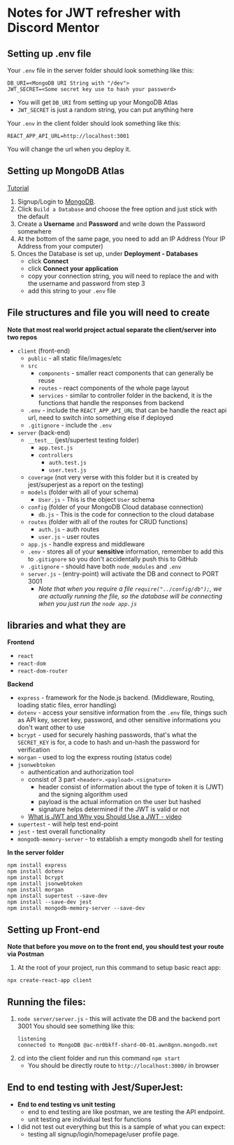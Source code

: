 # Notes for JWT refresher with Discord Mentor

## Setting up .env file
Your `.env` file in the server folder should look something like this:
```
DB_URI=<MongoDB URI String with "/dev">
JWT_SECRET=<Some secret key use to hash your password>
```

- You will get `DB_URI` from setting up your MongoDB Atlas
- `JWT_SECRET` is just a random string, you can put anything here 

Your `.env` in the client folder should look something like this:
```
REACT_APP_API_URL=http://localhost:3001
```

You will change the url when you deploy it.

## Setting up MongoDB Atlas

[Tutorial](https://www.youtube.com/watch?v=084rmLU1UgA)

1. Signup/Login to [MongoDB](https://www.mongodb.com/).
2. Click `Build a Database` and choose the free option and just stick with the default
3. Create a **Username** and **Password** and write down the Password somewhere
4. At the bottom of the same page, you need to add an IP Address (Your IP Address from your computer)
5. Onces the Database is set up, under **Deployment - Databases**
    - click **Connect**
    - click **Connect your application**
    - copy your connection string, you will need to replace the **<username>** and **<password>** with the username and password from step 3
    - add this string to your `.env` file


## File structures and file you will need to create
**Note that most real world project actual separate the client/server into two repos**
- `client` (front-end)
    - `public` - all static file/images/etc
    - `src`
        - `components` - smaller react components that can generally be reuse
        - `routes` - react components of the whole page layout
        - `services` - similar to controller folder in the backend, it is the functions that handle the responses from backend
    - `.env` - include the `REACT_APP_API_URL` that can be handle the react api url, need to switch into something else if deployed
    - `.gitignore` - include the `.env`
- `server` (back-end)
    - `__test__` (jest/supertest testing folder)
        - `app.test.js`
        - `controllers`
            - `auth.test.js`
            - `user.test.js`
    - `coverage` (not very verse with this folder but it is created by jest/superjest as a report on the testing)
    - `models` (folder with all of your schema)
        - `User.js` - This is the object `User` schema
    - `config` (folder of your MongoDB Cloud database connection)
        - `db.js` - This is the code for connection to the cloud database
    - `routes` (folder with all of the routes for CRUD functions)
        - `auth.js` - auth routes
        - `user.js` - user routes
    - `app.js` - handle express and middleware
    - `.env` - stores all of your **sensitive** information, remember to add this to `.gitignore` so you don't accidentally push this to GitHub
    - `.gitignore` - should have both `node_modules` and `.env`
    - `server.js` - (entry-point) will activate the DB and connect to PORT 3001
        - *Note that when you require a file `require("../config/db");`, we are actually running the file, so the database will be connecting when you just run the `node app.js`*

## libraries and what they are
**Frontend**
- `react`
- `react-dom`
- `react-dom-router`

**Backend**
- `express` - framework for the Node.js backend. (Middleware, Routing, loading static files, error handling)
- `dotenv` - access your sensitive information from the `.env` file, things such as API key, secret key, password, and other sensitive informations you don't want other to use
- `bcrypt` - used for securely hashing passwords, that's what the `SECRET_KEY` is for, a code to hash and un-hash the password for verification
- `morgan` - used to log the express routing (status code)
- `jsonwebtoken`
    - authentication and authorization tool
    - consist of 3 part `<header>.<payload>.<signature>`
        - header consist of information about the type of token it is (JWT) and the signing algorithm used
        - payload is the actual information on the user but hashed
        - signature helps determined if the JWT is valid or not
    - [What is JWT and Why you Should Use a JWT - video](https://www.youtube.com/watch?v=7Q17ubqLfaM)
- `supertest` - will help test end-point 
- `jest` - test overall functionality
- `mongodb-memory-server` - to establish a empty mongodb shell for testing

**In the server folder**
```
npm install express
npm install dotenv
npm install bcrypt
npm install jsonwebtoken
npm install morgan
npm install supertest --save-dev
npm install --save-dev jest
npm install mongodb-memory-server --save-dev
```

## Setting up Front-end
**Note that before you move on to the front end, you should test your route via Postman**
1. At the root of your project, run this command to setup basic react app:
```
npx create-react-app client
```

## Running the files:
1. `node server/server.js` - this will activate the DB and the backend port 3001
You should see something like this:
    ```
    listening
    connected to MongoDB @ac-nr0bkff-shard-00-01.awn8gnn.mongodb.net
    ```
2. cd into the client folder and run this command `npm start`
    - You should be directly route to `http://localhost:3000/` in browser

## End to end testing with Jest/SuperJest:
- **End to end testing vs unit testing**
    - end to end testing are like postman, we are testing the API endpoint.
    - unit testing are individual test for functions
- I did not test out everything but this is a sample of what you can expect:
    - testing all signup/login/homepage/user profile page.

